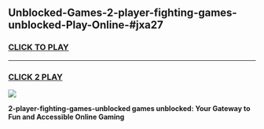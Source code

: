 
## Unblocked-Games-2-player-fighting-games-unblocked-Play-Online-#jxa27
<h3>
<a href="https://premium.freeplayer.one?title=2-player-fighting-games-unblocked&ref=27F">CLICK TO PLAY</a></h3>
<hr>

<h3>
<a href="https://premium.freeplayer.one?title=2-player-fighting-games-unblocked&ref=27F">CLICK 2 PLAY</a>
  
</h3>

<a href="https://premium.freeplayer.one?title=2-player-fighting-games-unblocked&ref=27F"><img src="https://clearcache.store/games.png"></a>


**2-player-fighting-games-unblocked games unblocked: Your Gateway to Fun and Accessible Online Gaming**
